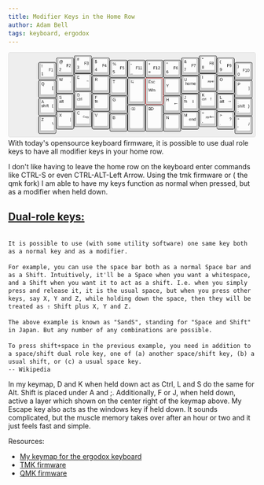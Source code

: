 ```yaml
---
title: Modifier Keys in the Home Row
author: Adam Bell
tags: keyboard, ergodox
---
```

![](/images/keyboard-layout_ergodox.png)
With today's opensource keyboard firmware, it is possible to use dual role keys to have all modifier keys in your home row.
<!--more-->

I don't like having to leave the home row on the keyboard enter commands like CTRL-S or even CTRL-ALT-Left Arrow.  Using the tmk firmware or ( the qmk fork) I am able to have my keys function as normal when pressed, but as a modifier when held down.

## [Dual-role keys:](https://en.wikipedia.org/wiki/Modifier_key#Dual-role_keys)
```

It is possible to use (with some utility software) one same key both as a normal key and as a modifier.

For example, you can use the space bar both as a normal Space bar and as a Shift. Intuitively, it'll be a Space when you want a whitespace, and a Shift when you want it to act as a shift. I.e. when you simply press and release it, it is the usual space, but when you press other keys, say X, Y and Z, while holding down the space, then they will be treated as ⇧ Shift plus X, Y and Z.

The above example is known as "SandS", standing for "Space and Shift" in Japan. But any number of any combinations are possible.

To press shift+space in the previous example, you need in addition to a space/shift dual role key, one of (a) another space/shift key, (b) a usual shift, or (c) a usual space key.
-- Wikipedia

```

In my keymap, D and K when held down act as Ctrl, L and S do the same for Alt.  Shift is placed under A and ;.  Additionally, F or J, when held down, active a layer which shown on the center right of the keymap above.  My Escape key also acts as the windows key if held down.  It sounds complicated, but the muscle memory takes over after an hour or two and it just feels fast and simple.

Resources:

 * [My keymap for the ergodox keyboard](https://github.com/agbell/tmk_keyboard/blob/cub_layout/keyboard/ergodox/keymap_adam.h)
 * [TMK firmware](https://github.com/tmk/tmk_keyboard)
 * [QMK firmware](https://github.com/jackhumbert/qmk_firmware)
